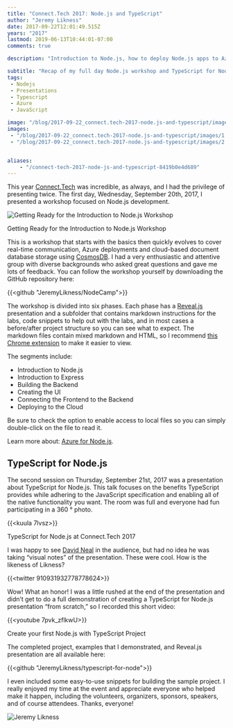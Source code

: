 ```yaml
---
title: "Connect.Tech 2017: Node.js and TypeScript"
author: "Jeremy Likness"
date: 2017-09-22T12:01:49.515Z
years: "2017"
lastmod: 2019-06-13T10:44:01-07:00
comments: true

description: "Introduction to Node.js, how to deploy Node.js apps to Azure and connect to CosmosDB, the benefits of TypeScript and how TypeScript works with Node.js projects."

subtitle: "Recap of my full day Node.js workshop and TypeScript for Node.js talk at Connect.Tech 2017."
tags:
 - Nodejs 
 - Presentations 
 - Typescript 
 - Azure 
 - JavaScript 

image: "/blog/2017-09-22_connect.tech-2017-node.js-and-typescript/images/1.jpeg" 
images:
 - "/blog/2017-09-22_connect.tech-2017-node.js-and-typescript/images/1.jpeg" 
 - "/blog/2017-09-22_connect.tech-2017-node.js-and-typescript/images/2.gif" 


aliases:
    - "/connect-tech-2017-node-js-and-typescript-8419b0e4d689"
---
```


This year [Connect.Tech](http://connect-js.com/) was incredible, as always, and I had the privilege of presenting twice. The first day, Wednesday, September 20th, 2017, I presented a workshop focused on Node.js development.

![Getting Ready for the Introduction to Node.js Workshop](/blog/2017-09-22_connect.tech-2017-node.js-and-typescript/images/1.jpeg)
<figcaption>Getting Ready for the Introduction to Node.js Workshop</figcaption>

This is a workshop that starts with the basics then quickly evolves to cover real-time communication, Azure deployments and cloud-based document database storage using [CosmosDB](/explore-the-cosmos-db-with-net-core-2-0-aab48423dcdc). I had a very enthusiastic and attentive group with diverse backgrounds who asked great questions and gave me lots of feedback. You can follow the workshop yourself by downloading the GitHub repository here:

{{<github "JeremyLikness/NodeCamp">}}

The workshop is divided into six phases. Each phase has a [Reveal.js](https://github.com/hakimel/reveal.js/) presentation and a subfolder that contains markdown instructions for the labs, code snippets to help out with the labs, and in most cases a before/after project structure so you can see what to expect. The markdown files contain mixed markdown and HTML, so I recommend [this Chrome extension](https://chrome.google.com/webstore/detail/markdown-viewer/ckkdlimhmcjmikdlpkmbgfkaikojcbjk) to make it easier to view.

The segments include:

* Introduction to Node.js
* Introduction to Express
* Building the Backend
* Creating the UI
* Connecting the Frontend to the Backend
* Deploying to the Cloud

Be sure to check the option to enable access to local files so you can simply double-click on the file to read it.

Learn more about: [Azure for Node.js](https://jlik.me/bgc).

## TypeScript for Node.js

The second session on Thursday, September 21st, 2017 was a presentation about TypeScript for Node.js. This talk focuses on the benefits TypeScript provides while adhering to the JavaScript specification and enabling all of the native functionality you want. The room was full and everyone had fun participating in a 360 ° photo.

{{<kuula 7lvsz>}}
<figcaption>TypeScript for Node.js at Connect.Tech 2017</figcaption>

I was happy to see <i class="fab fa-twitter"></i> [David Neal](https://twitter.com/reverentgeek) in the audience, but had no idea he was taking “visual notes” of the presentation. These were cool. How is the likeness of Likness?

{{<twitter 910931932778778624>}}

Wow! What an honor! I was a little rushed at the end of the presentation and didn’t get to do a full demonstration of creating a TypeScript for Node.js presentation “from scratch,” so I recorded this short video:

{{<youtube 7pvk_zflkwU>}}
<figcaption>Create your first Node.js with TypeScript Project</figcaption>

The completed project, examples that I demonstrated, and Reveal.js presentation are all available here:

{{<github "JeremyLikness/typescript-for-node">}}

I even included some easy-to-use snippets for building the sample project. I really enjoyed my time at the event and appreciate everyone who helped make it happen, including the volunteers, organizers, sponsors, speakers, and of course attendees. Thanks, everyone!

![Jeremy Likness](/blog/2017-09-22_connect.tech-2017-node.js-and-typescript/images/2.gif)
